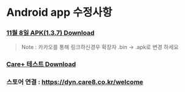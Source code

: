 # Android app 수정사항

### [11월 8일 APK(1.3.7) Download](https://github.com/invites-healthcare/invites/raw/master/20211108101304-v40(1.3.7)-debug.apk)
> Note : 카카오를 통해 링크하신경우 확장자 .bin -> .apk로 변경 하세요
### [Care+ 테스트 Download](https://github.com/invites-healthcare/invites/raw/master/20211118123910-v40(1.3.7)-debug.apk)

### 스토어 연결 : https://dyn.care8.co.kr/welcome
